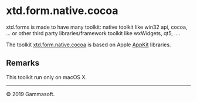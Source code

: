 
# xtd.form.native.cocoa

xtd.forms is made to have many toolkit: native toolkit like win32 api, cocoa, ... or other third party libraries/framework toolkit like wxWidgets, qt5, ....

The toolkit [xtd.form.native.cocoa](.) is based on Apple [AppKit](https://developer.apple.com/documentation/appkit/)  libraries.

## Remarks

This toolkit run only on macOS X.

______________________________________________________________________________________________

© 2019 Gammasoft.
